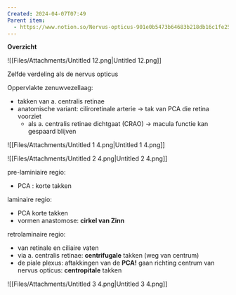 ```yaml
---
Created: 2024-04-07T07:49
Parent item:
  - https://www.notion.so/Nervus-opticus-901e0b5473b64683b218db16c1fe25ca?pvs=21
---
```

**Overzicht**

![[Files/Attachments/Untitled 12.png|Untitled 12.png]]

Zelfde verdeling als de nervus opticus

Oppervlakte zenuwvezellaag:

- takken van a. centralis retinae
- anatomische variant: ciliroretinale arterie → tak van PCA die retina voorziet
    - als a. centralis retinae dichtgaat (CRAO) → macula functie kan gespaard blijven

![[Files/Attachments/Untitled 1 4.png|Untitled 1 4.png]]

![[Files/Attachments/Untitled 2 4.png|Untitled 2 4.png]]

  

pre-laminiaire regio:

- PCA : korte takken

  

laminaire regio:

- PCA korte takken
- vormen anastomose: **cirkel van Zinn**

  

retrolaminaire regio:

- van retinale en ciliaire vaten
- via a. centralis retinae: **centrifugale** takken (weg van centrum)
- de piale plexus: aftakkingen van de **PCA!** gaan richting centrum van nervus opticus: **centropitale** takken

![[Files/Attachments/Untitled 3 4.png|Untitled 3 4.png]]